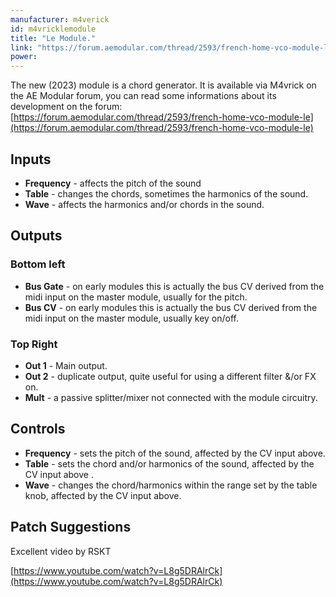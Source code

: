 ```yaml
---
manufacturer: m4verick
id: m4vricklemodule
title: "Le Module."
link: "https://forum.aemodular.com/thread/2593/french-home-vco-module-le"
power:
---
```


The new (2023) module is a chord generator. It is available via M4vrick on the AE Modular forum, you can read some informations about its development on the forum: [https://forum.aemodular.com/thread/2593/french-home-vco-module-le](https://forum.aemodular.com/thread/2593/french-home-vco-module-le)

## Inputs

- **Frequency** - affects the pitch of the sound
- **Table** - changes the chords, sometimes the harmonics of the sound.
- **Wave** - affects the harmonics and/or chords in the sound.

## Outputs

### Bottom left

- **Bus Gate** - on early modules this is actually the bus CV derived from the midi input on the master module, usually for the pitch.
- **Bus CV** - on early modules this is actually the bus CV derived from the midi input on the master module, usually key on/off.

### Top Right

- **Out 1** - Main output.
- **Out 2** - duplicate output, quite useful for using a different filter &/or FX on.
- **Mult** - a passive splitter/mixer not connected with the module circuitry.

## Controls

- **Frequency** - sets the pitch of the sound, affected by the CV input above.
- **Table** - sets the chord and/or harmonics of the sound, affected by the CV input above .
- **Wave** - changes the chord/harmonics within the range set by the table knob, affected by the CV input above.

## Patch Suggestions

Excellent video by RSKT

[https://www.youtube.com/watch?v=L8g5DRAlrCk](https://www.youtube.com/watch?v=L8g5DRAlrCk)
